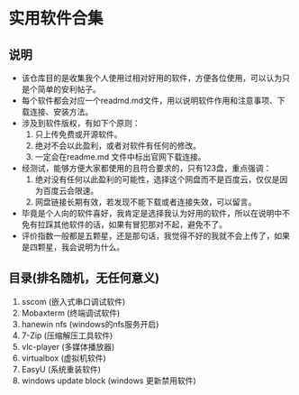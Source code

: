 # 实用软件合集

## 说明
- 该仓库目的是收集我个人使用过相对好用的软件，方便各位使用，可以认为只是个简单的安利帖子。
- 每个软件都会对应一个readmd.md文件，用以说明软件作用和注意事项、下载连接、安装方法。
- 涉及到软件版权，有如下个原则：
    1. 只上传免费或开源软件。
    2. 绝对不会以此盈利，或者对软件有任何的修改。
    3. 一定会在readme.md 文件中标出官网下载连接。
- 经测试，能够方便大家都使用的且符合要求的，只有123盘，重点强调：
    1. 绝对没有任何以此盈利的可能性，选择这个网盘而不是百度云，仅仅是因为百度云会限速。
    2. 网盘链接长期有效，若发现不能下载或者连接失效，可以留言。
- 毕竟是个人向的软件喜好，我肯定是选择我认为好用的软件，所以在说明中不免有拉踩其他软件的话，如果有冒犯那对不起，避免不了。
- 评价指数一般都是五颗星，还是那句话，我觉得不好的我就不会上传了，如果是四颗星，我会说明为什么。


## 目录(排名随机，无任何意义)

1. sscom (嵌入式串口调试软件)
2. Mobaxterm  (终端调试软件)
3. hanewin nfs  (windows的nfs服务开启)
4. 7-Zip (压缩解压工具软件)
5. vlc-player (多媒体播放器)
6. virtualbox  (虚拟机软件)
7. EasyU (系统重装软件)
8. windows update block (windows 更新禁用软件)
